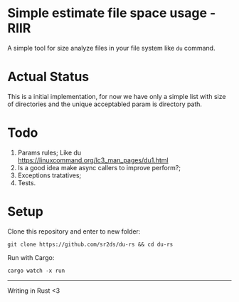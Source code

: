 # Simple estimate file space usage - RIIR

A simple tool for size analyze files in your file system like `du` command.

# Actual Status

This is a initial implementation, for now we  have only a simple list with size of directories and the unique acceptabled param is directory path.

# Todo

1. Params rules; Like du https://linuxcommand.org/lc3_man_pages/du1.html
2. Is a good idea make async callers to improve perform?;
3. Exceptions tratatives;
4. Tests.

# Setup

Clone this repository and enter to new folder:

```
git clone https://github.com/sr2ds/du-rs && cd du-rs
```

Run with Cargo:
```
cargo watch -x run
```
 
----

Writing in Rust <3